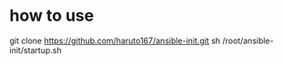 # how to use
git clone https://github.com/haruto167/ansible-init.git
sh /root/ansible-init/startup.sh 
